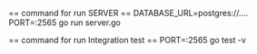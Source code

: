 == command for run SERVER == 
DATABASE_URL=postgres://.... PORT=:2565 go run server.go

== command for run Integration test == 
PORT=:2565 go test -v 